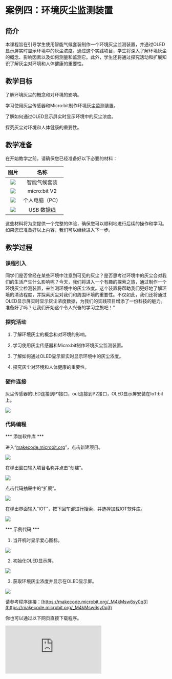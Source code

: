 ﻿---
sidebar_position: 4
sidebar_label: 案例四：环境灰尘监测装置
---

# 案例四：环境灰尘监测装置

## 简介

本课程旨在引导学生使用智能气候套装制作一个环境灰尘监测装置，并通过OLED显示屏实时显示环境中的灰尘浓度。通过这个实践项目，学生将深入了解环境灰尘的概念、影响因素以及如何测量和监测它。此外，学生还将通过探究活动和扩展知识了解灰尘对环境和人体健康的重要性。

## 教学目标

了解环境灰尘的概念和对环境的影响。

学习使用灰尘传感器和Micro:bit制作环境灰尘监测装置。

了解如何通过OLED显示屏实时显示环境中的灰尘浓度。

探究灰尘对环境和人体健康的重要性。

## 教学准备

在开始教学之前，请确保您已经准备好以下必要的材料：

| 图片 | 名称 |
| :-: | :-: |
| ![](https://wiki-media-ef.oss-cn-hongkong.aliyuncs.com/docs/microbit/interesting-case/microbit-smart-climate-kit/cases-libraries/images/microbit-smart-climate-kit-case-01-02.png) | 智能气候套装 |
| ![](https://wiki-media-ef.oss-cn-hongkong.aliyuncs.com/docs/microbit/interesting-case/microbit-smart-climate-kit/cases-libraries/images/microbit-smart-climate-kit-case-01-03.png) | micro:bit V2 |
| ![](https://wiki-media-ef.oss-cn-hongkong.aliyuncs.com/docs/microbit/interesting-case/microbit-smart-climate-kit/cases-libraries/images/microbit-smart-climate-kit-case-01-04.png) | 个人电脑（PC） |
| ![](https://wiki-media-ef.oss-cn-hongkong.aliyuncs.com/docs/microbit/interesting-case/microbit-smart-climate-kit/cases-libraries/images/microbit-smart-climate-kit-case-01-05.png) | USB 数据线 |

这些材料将为您提供一个完整的体验，确保您可以顺利地进行后续的操作和学习。如果您已准备好以上内容，我们可以继续进入下一步。

## 教学过程

### 课程引入

同学们是否曾经在某些环境中注意到可见的灰尘？是否思考过环境中的灰尘会对我们的生活产生什么影响呢？今天，我们将进入一个有趣的探索之旅，通过制作一个环境灰尘检测装置，来监测环境中的灰尘浓度。这个装置将帮助我们更好地了解环境的清洁程度，并探索灰尘对我们和周围环境的重要性。不仅如此，我们还将通过OLED显示屏实时显示灰尘浓度数据，为我们的实践项目增添了一份科技的魅力。准备好了吗？让我们开始这个令人兴奋的学习之旅吧！"

### 探究活动

1. 了解环境灰尘的概念和对环境的影响。

2. 学习使用灰尘传感器和Micro:bit制作环境灰尘监测装置。

3. 了解如何通过OLED显示屏实时显示环境中的灰尘浓度。

4. 探究灰尘对环境和人体健康的重要性。

### 硬件连接

灰尘传感器的LED连接到P1接口，out连接到P2接口，OLED显示屏安装在IoT:bit上。

![](https://wiki-media-ef.oss-cn-hongkong.aliyuncs.com/docs/microbit/interesting-case/microbit-smart-climate-kit/cases-libraries/images/microbit-smart-climate-kit-case-04-06.png)

### 代码编程

*** 添加软件库 ***

进入“[makecode.microbit.org](https://makecode.microbit.org/)”，点击新建项目。

![](https://wiki-media-ef.oss-cn-hongkong.aliyuncs.com/docs/microbit/interesting-case/microbit-smart-climate-kit/cases-libraries/images/smart-weather-station-kit-add-extension-01.png)

在弹出窗口输入项目名称并点击“创建”。

![](https://wiki-media-ef.oss-cn-hongkong.aliyuncs.com/docs/microbit/interesting-case/microbit-smart-climate-kit/cases-libraries/images/smart-weather-station-kit-add-extension-02.png)

点击代码抽屉中的“扩展”。

![](https://wiki-media-ef.oss-cn-hongkong.aliyuncs.com/docs/microbit/interesting-case/microbit-smart-climate-kit/cases-libraries/images/smart-weather-station-kit-add-extension-03.png)

在弹出界面输入“IOT”，按下回车键进行搜索，并选择加载IOT软件库。

![](https://wiki-media-ef.oss-cn-hongkong.aliyuncs.com/docs/microbit/interesting-case/microbit-smart-climate-kit/cases-libraries/images/smart-weather-station-kit-add-extension-04.png)

*** 示例代码 ***

1. 当开机时显示爱心图标。

![](https://wiki-media-ef.oss-cn-hongkong.aliyuncs.com/docs/microbit/interesting-case/microbit-smart-climate-kit/cases-libraries/images/microbit-smart-climate-kit-case-04-07.png)

2. 初始化OLED显示屏。

![](https://wiki-media-ef.oss-cn-hongkong.aliyuncs.com/docs/microbit/interesting-case/microbit-smart-climate-kit/cases-libraries/images/microbit-smart-climate-kit-case-04-08.png)

3. 获取环境灰尘浓度并显示在OLED显示屏。

![](https://wiki-media-ef.oss-cn-hongkong.aliyuncs.com/docs/microbit/interesting-case/microbit-smart-climate-kit/cases-libraries/images/microbit-smart-climate-kit-case-04-09.png)


请参考程序连接：[https://makecode.microbit.org/_M4kMsw6sy0q3](https://makecode.microbit.org/_M4kMsw6sy0q3)

你也可以通过以下网页直接下载程序。

<div
    style={{
        position: 'relative',
        paddingBottom: '60%',
        overflow: 'hidden',
    }}
>
    <iframe
        src="https://makecode.microbit.org/_M4kMsw6sy0q3"
        frameborder="0"
        sandbox="allow-popups allow-forms allow-scripts allow-same-origin"
        style={{
            position: 'absolute',
            width: '100%',
            height: '100%',
        }}
    />
</div>

*** 下载程序 ***

使用USB线连接PC和micro:bit V2。

![](https://wiki-media-ef.oss-cn-hongkong.aliyuncs.com/docs/microbit/interesting-case/microbit-smart-climate-kit/cases-libraries/images/connect-microbit.gif)

连接成功后，电脑上会识别出一个名为`MICROBIT`的盘符。

![](https://wiki-media-ef.oss-cn-hongkong.aliyuncs.com/docs/microbit/interesting-case/microbit-smart-climate-kit/cases-libraries/images/microbit-drive.png)

点击左下角的![](https://wiki-media-ef.oss-cn-hongkong.aliyuncs.com/docs/microbit/interesting-case/microbit-smart-climate-kit/cases-libraries/images/download-01.png)，选择`Connect Device`。

![](https://wiki-media-ef.oss-cn-hongkong.aliyuncs.com/docs/microbit/interesting-case/microbit-smart-climate-kit/cases-libraries/images/download-02.png)

点击![](https://wiki-media-ef.oss-cn-hongkong.aliyuncs.com/docs/microbit/interesting-case/microbit-smart-climate-kit/cases-libraries/images/download-03.png)。

![](https://wiki-media-ef.oss-cn-hongkong.aliyuncs.com/docs/microbit/interesting-case/microbit-smart-climate-kit/cases-libraries/images/download-04.png)

点击![](https://wiki-media-ef.oss-cn-hongkong.aliyuncs.com/docs/microbit/interesting-case/microbit-smart-climate-kit/cases-libraries/images/download-05.png)。

![](https://wiki-media-ef.oss-cn-hongkong.aliyuncs.com/docs/microbit/interesting-case/microbit-smart-climate-kit/cases-libraries/images/download-06.png)


在弹出窗口选择`BBC micro:bit CMSIS-DAP`，然后选择连接，至此，我们的micro:bit就已经连接成功。

![](https://wiki-media-ef.oss-cn-hongkong.aliyuncs.com/docs/microbit/interesting-case/microbit-smart-climate-kit/cases-libraries/images/download-07.png)

点击下载程序。

![](https://wiki-media-ef.oss-cn-hongkong.aliyuncs.com/docs/microbit/interesting-case/microbit-smart-climate-kit/cases-libraries/images/download-08.png)

### 团队合作与展示

学生分成小组，共同完成案例的制作和程序编写。

鼓励学生之间相互合作、交流和分享经验。

每个小组有机会向其他小组展示他们制作的案例，并演示。

*** 预期效果：连接电源后，micro:bit的LED矩阵先显示爱心，然后在OLED显示屏上显示当前灰尘浓度。 ***

（GIF动图）

### 总结与反思

回顾课程内容，提醒学生掌握了哪些知识和技能。

引导学生讨论他们在制作过程中遇到的问题和困难，以及如何解决这些问题。

引导学生思考灰尘对环境和人体健康的影响。

引导学生进一步研究和探索其他环境监测装置的应用。

## 扩展知识

### 灰尘对环境和人体健康的影响

灰尘对环境的影响：

空气质量下降：灰尘中可能含有微小颗粒物，如灰尘、花粉、细菌、病毒、化学物质等。这些颗粒物在空气中悬浮，使空气质量下降，影响生态平衡和生物多样性。

土壤退化：大量的灰尘沉积在土壤表面，可能导致土壤质量下降。灰尘中的化学物质、重金属等污染物质可能渗入土壤，影响植物生长和土壤的肥力。

建筑物和设备受损：灰尘可以在建筑物和设备表面积聚，形成灰尘层，逐渐损害建筑物的外观和结构。这对房屋、文物和基础设施等都可能造成损害。

灰尘对人体健康的影响：

呼吸道问题：灰尘中的微小颗粒物可以被吸入呼吸道，引发呼吸道问题。长期暴露于高浓度的灰尘中可能导致咳嗽、喘息、气短和呼吸困难等症状。对哮喘和过敏等呼吸系统疾病的患者尤其敏感。

心血管健康：某些研究显示，长期暴露于高浓度灰尘中可能与心血管疾病的发生和加重有关。微小颗粒物进入血液循环后，可能引发炎症反应，影响血管功能和心脏健康。

过敏和哮喘：灰尘中的花粉、细菌、真菌孢子等可能引发过敏反应和哮喘发作。敏感的人可能出现打喷嚏、鼻塞、皮肤瘙痒、眼部刺激等症状。

毒性物质暴露：某些灰尘中可能含有有害的化学物质和重金属，如铅、汞、石棉等。长期暴露于这些有害物质可能对人体的内脏器官、神经系统和免疫系统造成损害。

了解灰尘对环境和人体健康的影响，有助于我们采取适当的措施来减少灰尘的产生和暴露。这包括定期清洁、通风良好的环境、佩戴口罩、避免接触有害物质等。同时，定期监测和评估环境中的灰尘浓度也是重要的措施，以保护我们的健康和创造更清洁的生活环境。
